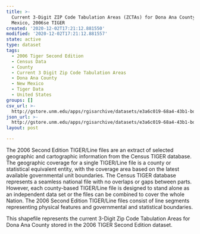 ```yaml
---
title: >-
  Current 3-Digit ZIP Code Tabulation Areas (ZCTAs) for Dona Ana County, New
  Mexico, 2006se TIGER
created: '2020-12-02T17:21:12.881550'
modified: '2020-12-02T17:21:12.881557'
state: active
type: dataset
tags:
  - 2006 Tiger Second Edition
  - Census Data
  - County
  - Current 3 Digit Zip Code Tabulation Areas
  - Dona Ana County
  - New Mexico
  - Tiger Data
  - United States
groups: []
csv_url: >-
  http://gstore.unm.edu/apps/rgisarchive/datasets/e3a6c019-68a4-43b1-bd4f-a7da857184dd/tgr2006se_dona_zcta3cu.derived.csv
json_url: >-
  http://gstore.unm.edu/apps/rgisarchive/datasets/e3a6c019-68a4-43b1-bd4f-a7da857184dd/tgr2006se_dona_zcta3cu.derived.json
layout: post

---
```

The 2006 Second Edition TIGER/Line files are an extract of selected geographic and cartographic information from the Census TIGER database.  The geographic coverage for a single TIGER/Line file is a county or statistical equivalent entity, with the coverage area based on the latest available governmental unit boundaries. The Census TIGER database represents a seamless national file with no overlaps or gaps between parts.  However, each county-based TIGER/Line file is designed to stand alone as an independent data set or the files can be combined to cover the whole Nation.  The 2006 Second Edition  TIGER/Line files consist of line segments representing physical features and governmental and statistical boundaries.  

This shapefile represents the current 3-Digit Zip Code Tabulation Areas for Dona Ana County stored in the 2006 TIGER Second Edition dataset.
